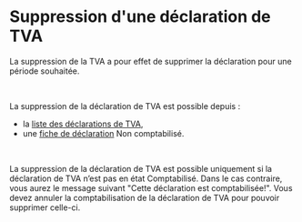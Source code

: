 # Suppression d'une déclaration de TVA



La suppression de la TVA a pour effet de supprimer la déclaration pour 
 une période souhaitée.


 


La suppression de la déclaration de TVA est possible depuis :


* la [liste 
 des déclarations de TVA](ListeDeclarationsTVA.md),
* une [fiche 
 de déclaration](DeclarationTVA.md) Non comptabilisé.


 


La suppression de la déclaration de TVA est possible uniquement si la 
 déclaration de TVA n’est pas en état Comptabilisé. 
 Dans le cas contraire, vous aurez le message suivant "Cette déclaration 
 est comptabilisée!". Vous devez annuler la comptabilisation de la 
 déclaration de TVA pour pouvoir supprimer celle-ci.


